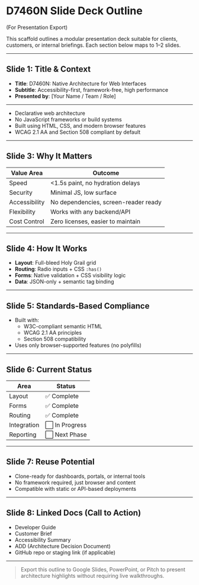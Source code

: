 # D7460N Slide Deck Outline

(For Presentation Export)

This scaffold outlines a modular presentation deck suitable for clients, customers, or internal briefings. Each section below maps to 1–2 slides.

---

## Slide 1: Title & Context

- **Title**: D7460N: Native Architecture for Web Interfaces
- **Subtitle**: Accessibility-first, framework-free, high performance
- **Presented by**: [Your Name / Team / Role]

---

- Declarative web architecture
- No JavaScript frameworks or build systems
- Built using HTML, CSS, and modern browser features
- WCAG 2.1 AA and Section 508 compliant by default

---

## Slide 3: Why It Matters

| Value Area      | Outcome                             |
|-----------------|--------------------------------------|
| Speed           | <1.5s paint, no hydration delays     |
| Security        | Minimal JS, low surface              |
| Accessibility   | No dependencies, screen-reader ready |
| Flexibility      | Works with any backend/API           |
| Cost Control     | Zero licenses, easier to maintain    |

---

## Slide 4: How It Works

- **Layout**: Full-bleed Holy Grail grid
- **Routing**: Radio inputs + CSS `:has()`
- **Forms**: Native validation + CSS visibility logic
- **Data**: JSON-only + semantic tag binding

---

## Slide 5: Standards-Based Compliance

- Built with:
  - W3C-compliant semantic HTML
  - WCAG 2.1 AA principles
  - Section 508 compatibility
- Uses only browser-supported features (no polyfills)

---

## Slide 6: Current Status

| Area        | Status       |
|-------------|--------------|
| Layout      | ✅ Complete   |
| Forms       | ✅ Complete   |
| Routing     | ✅ Complete   |
| Integration | ⬜ In Progress|
| Reporting   | ⬜ Next Phase |

---

## Slide 7: Reuse Potential

- Clone-ready for dashboards, portals, or internal tools
- No framework required, just browser and content
- Compatible with static or API-based deployments

---

## Slide 8: Linked Docs (Call to Action)

- Developer Guide
- Customer Brief
- Accessibility Summary
- ADD (Architecture Decision Document)
- GitHub repo or staging link (if applicable)

---

> Export this outline to Google Slides, PowerPoint, or Pitch to present architecture highlights without requiring live walkthroughs.
